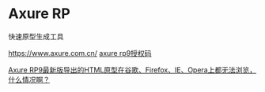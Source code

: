 # Axure RP
<!-- @author DHJT 2020-04-14 -->
快速原型生成工具

https://www.axure.com.cn/
[axure rp9授权码](https://www.jianshu.com/p/ba1e3bd14980)

[Axure RP9最新版导出的HTML原型在谷歌、Firefox、IE、Opera上都无法浏览，什么情况啊？](https://www.axureshop.com/qa//1915/)